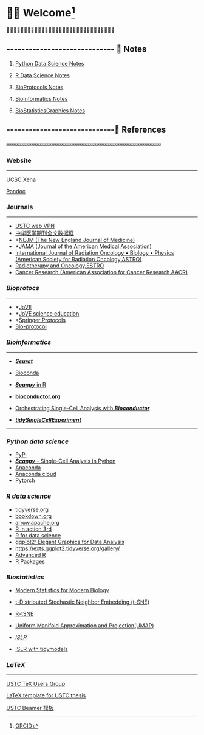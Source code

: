 # 👋🏻 Welcome[^index-1]

[^index-1]: [ORCID](https://orcid.org/0009-0003-7561-3856)

💯💯💯💯💯💯💯💯💯💯💯💯💯💯💯💯💯💯💯💯💯💯💯💯💯💯💯💯💯💯💯

## \-\-\-\-\-\-\-\-\-\-\-\-\-\-\-\-\-\-\-\-\-\-\-\-\-\-\-\-- 📝 **Notes**

1.  [Python Data Science Notes](https://wanganlin00.github.io/PythonDataScience/)

2.  [R Data Science Notes](https://wanganlin00.github.io/RDataScience/)

3.  [BioProtocols Notes](https://wanganlin00.github.io/BioProtocols/)

4.  [Bioinformatics Notes](https://wanganlin00.github.io/Bioinformatics/)

5.  [BioStatisticsGraphics Notes](https://wanganlin00.github.io/BioStatisticsGraphics/)

## \-\-\-\-\-\-\-\-\-\-\-\-\-\-\-\-\-\-\-\-\-\-\-\-\-\-\-\--🐍 **References**

💤💤💤💤💤💤💤💤💤💤💤💤💤💤💤💤💤💤💤💤💤💤💤💤💤💤💤💤💤💤💤

### Website

------------------------------------------------------------------------

[UCSC Xena](https://xena.ucsc.edu/)

[Pandoc](https://pandoc.org/)

### **Journals**

------------------------------------------------------------------------

-   [USTC web VPN](https://wvpn.ustc.edu.cn/)
-   [中华医学期刊全文数据框](https://www.yiigle.com/index)
-   \*[NEJM (The New England Journal of Medicine)](https://www.nejm.org)
-   \*[JAMA (Journal of the American Medical Association)](https://jamanetwork.com/)
-   [International Journal of Radiation Oncology • Biology • Physics (American Society for Radiation Oncology,ASTRO)](https://www.sciencedirect.com/journal/international-journal-of-radiation-oncology-biology-physics)
-   [Radiotherapy and Oncology,ESTRO](https://www.sciencedirect.com/journal/radiotherapy-and-oncology)
-   [Cancer Research (American Association for Cancer Research,AACR)](https://aacrjournals.org/cancerres)

### *Bioprotocs*

------------------------------------------------------------------------

-   \*[JoVE](https://www.jove.com/cn/)
-   \*[JoVE science education](https://www.jove.com/cn/science-education-library)
-   \*[Springer Protocols](https://experiments.springernature.com/)
-   [Bio-protocol](https://bio-protocol.org/cn)

### *Bioinformatics*

------------------------------------------------------------------------

-   [***Seurat***](https://satijalab.org/seurat/)

-   [Bioconda](https://bioconda.github.io/)

-   [***Scanpy*** in R](https://theislab.github.io/scanpy-in-R/)

-   [**bioconductor.org**](https://new.bioconductor.org/)

-   [Orchestrating Single-Cell Analysis with ***Bioconductor***](https://bioconductor.org/books/release/OSCA/)

-   [***tidySingleCellExperiment***](https://bioconductor.org/packages/release/bioc/html/tidySingleCellExperiment.html)

------------------------------------------------------------------------

### *Python data science*

-   [PyPi](https://pypi.org/)
-   [***Scanpy*** - Single-Cell Analysis in Python](https://scanpy.readthedocs.io/en/stable/index.html)
-   [Anaconda](https://www.anaconda.com/download/)
-   [Anaconda cloud](https://anaconda.cloud/)
-   [Pytorch](https://pytorch.org/)

### *R data science*

-   [tidyverse.org](https://www.tidyverse.org/)
-   [bookdown.org](https://bookdown.org/)
-   [arrow.apache.org](https://arrow.apache.org/docs/r/)
-   [R in action 3rd](https://livebook.manning.com/book/r-in-action-third-edition)
-   [R for data science](https://r4ds.hadley.nz/)
-   [ggplot2: Elegant Graphics for Data Analysis](https://ggplot2-book.org/)
-   <https://exts.ggplot2.tidyverse.org/gallery/>
-   [Advanced R](https://adv-r.hadley.nz/index.html#other-books)
-   [R Packages](https://r-pkgs.org/)

### *Biostatistics*

-   [Modern Statistics for Modern Biology](https://www.huber.embl.de/msmb/)

-   [t-Distributed Stochastic Neighbor Embedding (t-SNE)](https://lvdmaaten.github.io/tsne/)

-   [R-tSNE](https://cran.r-project.org/web/packages/tsne/)

-   [Uniform Manifold Approximation and Projection(UMAP)](https://umap-learn.readthedocs.io/en/latest/)

-   [*ISLR*](https://www.statlearning.com/)

-   [ISLR with tidymodels](https://emilhvitfeldt.github.io/ISLR-tidymodels-labs/)

### *LaTeX*

------------------------------------------------------------------------

[USTC TeX Users Group](https://github.com/ustctug)

[LaTeX template for USTC thesis](https://github.com/ustctug/ustcthesis)

[USTC Beamer 模板](https://github.com/ustctug/ustcbeamer)
